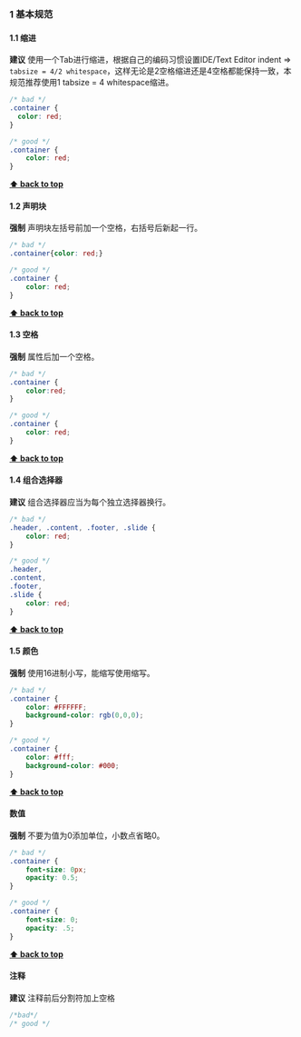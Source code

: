 ### 1 基本规范

<a name="缩进"></a>
#### 1.1 缩进
**建议** 使用一个Tab进行缩进，根据自己的编码习惯设置IDE/Text Editor indent => `tabsize = 4/2 whitespace`，这样无论是2空格缩进还是4空格都能保持一致，本规范推荐使用1 tabsize = 4 whitespace缩进。

```css
/* bad */
.container {
  color: red;
}

/* good */
.container {
    color: red;
}
```

**[⬆ back to top](#top)**
<a name="声明块"></a>
#### 1.2 声明块
**强制** 声明块左括号前加一个空格，右括号后新起一行。

```css
/* bad */
.container{color: red;}

/* good */
.container {
    color: red;
}
```

**[⬆ back to top](#top)**
<a name="空格"></a>
#### 1.3 空格
**强制** 属性后加一个空格。

```css
/* bad */
.container {
    color:red;
}

/* good */
.container {
    color: red;
}
```

**[⬆ back to top](#top)**
<a name="组合选择器"></a>
#### 1.4 组合选择器
**建议** 组合选择器应当为每个独立选择器换行。

```css
/* bad */
.header, .content, .footer, .slide {
    color: red;
}

/* good */
.header,
.content,
.footer,
.slide {
    color: red;
}
```

**[⬆ back to top](#top)**
<a name="颜色"></a>
#### 1.5 颜色
**强制** 使用16进制小写，能缩写使用缩写。

```css
/* bad */
.container {
    color: #FFFFFF;
    background-color: rgb(0,0,0);
}

/* good */
.container {
    color: #fff;
    background-color: #000;
}
```

**[⬆ back to top](#top)**
<a name="数值"></a>
#### 数值
**强制** 不要为值为0添加单位，小数点省略0。

```css
/* bad */
.container {
    font-size: 0px;
    opacity: 0.5;
}

/* good */
.container {
    font-size: 0;
    opacity: .5;
}
```

**[⬆ back to top](#top)**
<a name="注释"></a>
#### 注释
**建议** 注释前后分割符加上空格
```css
/*bad*/
/* good */
```
